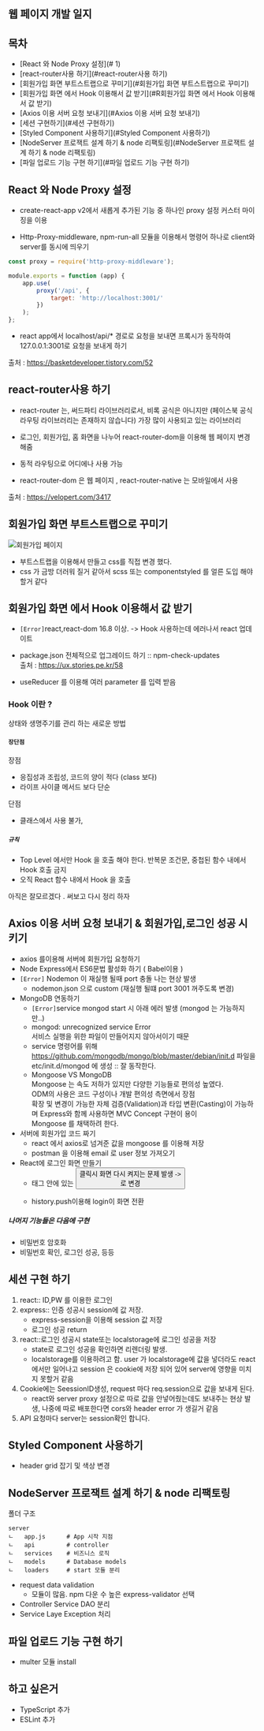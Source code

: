 ## 웹 페이지 개발 일지

## 목차
- [React 와 Node Proxy 설정](# 1)
- [react-router사용 하기](#react-router사용 하기)
- [회원가입 화면 부트스트랩으로 꾸미기](#회원가입 화면 부트스트랩으로 꾸미기)
- [회원가입 화면 에서 Hook 이용해서 값 받기](#R회원가입 화면 에서 Hook 이용해서 값 받기)
- [Axios 이용 서버 요청 보내기](#Axios 이용 서버 요청 보내기)
- [세션 구현하기](#세션 구현하기)
- [Styled Component 사용하기](#Styled Component 사용하기)
- [NodeServer 프로잭트 설계 하기 & node 리팩토링](#NodeServer 프로잭트 설계 하기 & node 리팩토링)
- [파일 업로드 기능 구현 하기](#파일 업로드 기능 구현 하기)

## React 와 Node Proxy 설정

- create-react-app v2에서 새롭게 추가된 기능 중 하나인 proxy 설정 커스터 마이징을 이용

- Http-Proxy-middleware, npm-run-all 모듈을 이용해서 명령어 하나로 client와 server를 동시에 띄우기

~~~javascript
const proxy = require('http-proxy-middleware');

module.exports = function (app) {
    app.use(
        proxy('/api', {
            target: 'http://localhost:3001/'
        })
    );
};
~~~
- react app에서 localhost/api/* 경로로 요청을 보내면 프록시가 동작하여 127.0.0.1:3001로 요청을 보내게 하기

출처 : https://basketdeveloper.tistory.com/52

## react-router사용 하기

 - react-router 는, 써드파티 라이브러리로서, 비록 공식은 아니지만 (페이스북 공식 라우팅 라이브러리는 존재하지 않습니다) 가장 많이 사용되고 있는 라이브러리
 
- 로그인, 회원가입, 홈 화면을 나누어 react-router-dom을 이용해 웹 페이지 변경 해줌
 
- 동적 라우팅으로 어디에나 사용 가능

- react-router-dom 은 웹 페이지 , react-router-native 는 모바일에서 사용 


출처 : https://velopert.com/3417

## 회원가입 화면 부트스트랩으로 꾸미기

![회원가입 페이지](https://user-images.githubusercontent.com/39260395/74606564-d56b5b80-5114-11ea-88b2-734ad8cbeb71.png)
- 부트스트랩을 이용해서 만들고 css를 직접 변경 했다.  
- css 가 금방 더러워 질거 같아서 scss 또는 componentstyled 를 얼른 도입 해야 할거 같다 

## 회원가입 화면 에서 Hook 이용해서 값 받기

- `[Error]`react,react-dom 16.8 이상. -> Hook 사용하는데 에러나서 react 업데이트
- package.json 전체적으로 업그레이드 하기 :: npm-check-updates  
출처 : https://ux.stories.pe.kr/58

- useReducer 를 이용해 여러 parameter 를 입력 받음

### Hook 이란 ?
상태와 생명주기를 관리 하는 새로운 방법

#### `장단점`
장점
- 응집성과 조립성, 코드의 양이 적다 (class 보다)
- 라이프 사이클 메서드 보다 단순  

단점
- 클래스에서 사용 불가,  

##### `규칙`
- Top Level 에서만 Hook 을 호출 해야 한다. 반복문 조건문, 중첩된 함수 내에서 Hook 호출 금지  
- 오직 React 함수 내에서 Hook 을 호출


아직은 잘모르겠다 . 써보고 다시 정리 하자  

## Axios 이용 서버 요청 보내기 & 회원가입,로그인 성공 시키기 
- axios 를이용해 서버에 회원가입 요청하기
- Node Express에서 ES6문법 활성화 하기 ( Babel이용 )
- `[Error]` Nodemon 이 재실행 될때 port 충돌 나는 현상 발생
	- nodemon.json 으로 custom (재실행 될떄 port 3001 꺼주도록 변경)
- MongoDB 연동하기
	- `[Error]`service mongod start 시 아래 에러 발생 (mongod 는 가능하지만..)
	- mongod: unrecognized service Error  
	 서비스 실행을 위한 파일이 만들어지지 않아서이기 때문
	- service 명령어를 위해 https://github.com/mongodb/mongo/blob/master/debian/init.d
	파일을 etc/init.d/mongod 에 생성 :: 잘 동작한다.
	- Mongoose VS MongoDB  
	Mongoose 는 속도 저하가 있지만 다양한 기능들로 편의성 높였다.  
	ODM의 사용은 코드 구성이나 개발 편의성 측면에서 장점  
	확장 및 변경이 가능한 자체 검증(Validation)과 타입 변환(Casting)이 가능하며 Express와 함께 사용하면 MVC Concept 구현이 용이  
	Mongoose 를 채택하려 한다.  
- 서버에 회원가입 코드 짜기
	- react 에서 axios로 넘겨준 값을  mongoose 를 이용해 저장
	- postman 을 이용해 email 로 user 정보 가져오기
- React에 로그인 화면 만들기
	- <form>태그 안에 있는 <button> 클릭시 화면 다시 켜지는 문제 발생  <form> -> <div> 로 변경
	- history.push이용해 login이 화면 전환
	
##### 나머지 기능들은 다음에 구현
- 비밀번호 암호화
- 비밀번호 확인, 로그인 성공, 등등

## 세션 구현 하기 
1. react:: ID,PW 를 이용한 로그인
2. express:: 인증 성공시 session에 값 저장. 
	- express-session을 이용해 session 값 저장
	- 로그인 성공 return
3. react::로그인 성공시 state또는 localstorage에 로그인 성공을 저장
	- state로 로그인 성공을 확인하면 리렌더링 발생.
	- localstorage를 이용하려고 함. user 가 localstorage에 값을 넣더라도 react 에서만 일어나고 session 은 cookie에 저장 되어 있어 server에 영향을 미치지 못할거 같음
4. Cookie에는 SeessionID생성, request 마다 req.session으로 값을 보내게 된다.
	 - react와 server proxy 설정으로 따로 값을 안넣어줬는데도 보내주는 현상 발생, 나중에 따로 배포한다면 cors와 header error 가 생길거 같음
5. API 요청마다 server는 session확인 합니다.

## Styled Component 사용하기
- header grid 잡기 및 색상 변경

## NodeServer 프로잭트 설계 하기 & node 리팩토링

폴더 구조
~~~
server
ㄴ	app.js    	# App 시작 지점
ㄴ	api   		# controller
ㄴ	services  	# 비즈니스 로직
ㄴ	models		# Database models
ㄴ	loaders   	# start 모듈 분리
~~~

- request data validation
	- 모듈이 많음. npm 다운 수 높은 express-validator 선택
- Controller Service DAO 분리
- Service Laye Exception 처리


## 파일 업로드 기능 구현 하기 
- multer 모듈 install


## 하고 싶은거
- TypeScript 추가
- ESLint 추가